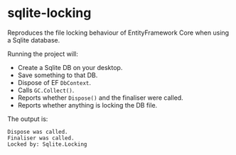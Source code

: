 # sqlite-locking

Reproduces the file locking behaviour of EntityFramework Core when using a Sqlite database.

Running the project will:

- Create a Sqlite DB on your desktop.
- Save something to that DB.
- Dispose of EF `DbContext`.
- Calls `GC.Collect()`.
- Reports whether `Dispose()` and the finaliser were called. 
- Reports whether anything is locking the DB file.

The output is:

```
Dispose was called.
Finaliser was called.
Locked by: Sqlite.Locking
```
